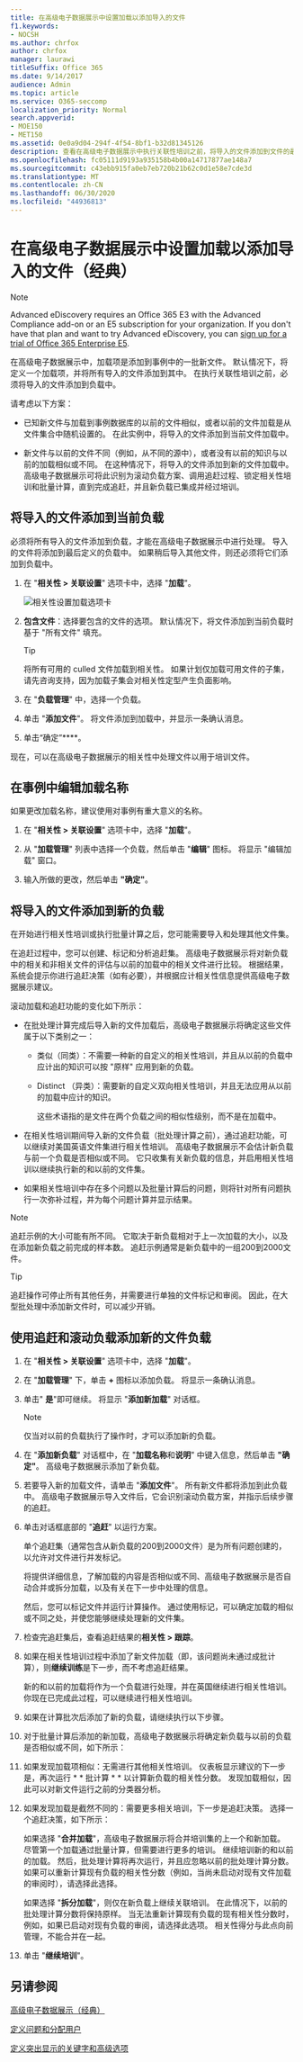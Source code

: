 ```yaml
---
title: 在高级电子数据展示中设置加载以添加导入的文件
f1.keywords:
- NOCSH
ms.author: chrfox
author: chrfox
manager: laurawi
titleSuffix: Office 365
ms.date: 9/14/2017
audience: Admin
ms.topic: article
ms.service: O365-seccomp
localization_priority: Normal
search.appverid:
- MOE150
- MET150
ms.assetid: 0e0a9d04-294f-4f54-8bf1-b32d81345126
description: 查看在高级电子数据展示中执行关联性培训之前，将导入的文件添加到文件的最后一个定义的负载或批处理中的步骤。
ms.openlocfilehash: fc05111d9193a935158b4b00a14717877ae148a7
ms.sourcegitcommit: c43ebb915fa0eb7eb720b21b62c0d1e58e7cde3d
ms.translationtype: MT
ms.contentlocale: zh-CN
ms.lasthandoff: 06/30/2020
ms.locfileid: "44936813"
---
```

# <a name="set-up-loads-to-add-imported-files-in-advanced-ediscovery-classic"></a>在高级电子数据展示中设置加载以添加导入的文件（经典）

> [!NOTE]
> Advanced eDiscovery requires an Office 365 E3 with the Advanced Compliance add-on or an E5 subscription for your organization. If you don't have that plan and want to try Advanced eDiscovery, you can [sign up for a trial of Office 365 Enterprise E5](https://go.microsoft.com/fwlink/p/?LinkID=698279). 
  
在高级电子数据展示中，加载项是添加到事例中的一批新文件。 默认情况下，将定义一个加载项，并将所有导入的文件添加到其中。 在执行关联性培训之前，必须将导入的文件添加到负载中。 
  
请考虑以下方案：
  
- 已知新文件与加载到事例数据库的以前的文件相似，或者以前的文件加载是从文件集合中随机设置的。 在此实例中，将导入的文件添加到当前文件加载中。
    
- 新文件与以前的文件不同（例如，从不同的源中），或者没有以前的知识与以前的加载相似或不同。 在这种情况下，将导入的文件添加到新的文件加载中。 高级电子数据展示可将此识别为滚动负载方案、调用追赶过程、锁定相关性培训和批量计算，直到完成追赶，并且新负载已集成并经过培训。 
    
## <a name="adding-imported-files-to-the-current-load"></a>将导入的文件添加到当前负载

必须将所有导入的文件添加到负载，才能在高级电子数据展示中进行处理。 导入的文件将添加到最后定义的负载中。 如果稍后导入其他文件，则还必须将它们添加到负载中。
  
1. 在 "**相关性 \> 关联设置**" 选项卡中，选择 "**加载**"。
    
    ![相关性设置加载选项卡](../media/278aac7f-655f-462f-852a-6baa5d818768.png)
  
2. **包含文件**：选择要包含的文件的选项。 默认情况下，将文件添加到当前负载时基于 "所有文件" 填充。
    
    > [!TIP]
    > 将所有可用的 culled 文件加载到相关性。 如果计划仅加载可用文件的子集，请先咨询支持，因为加载子集会对相关性定型产生负面影响。 
  
3. 在 "**负载管理**" 中，选择一个负载。
    
4. 单击 "**添加文件**"。 将文件添加到加载中，并显示一条确认消息。 
    
5. 单击“确定”****。
    
现在，可以在高级电子数据展示的相关性中处理文件以用于培训文件。
  
## <a name="editing-a-load-name-within-a-case"></a>在事例中编辑加载名称

如果更改加载名称，建议使用对事例有重大意义的名称。
  
1. 在 "**相关性 \> 关联设置**" 选项卡中，选择 "**加载**"。
    
2. 从 "**加载管理**" 列表中选择一个负载，然后单击 "**编辑**" 图标。 将显示 "编辑加载" 窗口。 
    
3. 输入所做的更改，然后单击 **"确定"**。
    
## <a name="adding-imported-files-to-a-new-load"></a>将导入的文件添加到新的负载

在开始进行相关性培训或执行批量计算之后，您可能需要导入和处理其他文件集。 
  
在追赶过程中，您可以创建、标记和分析追赶集。 高级电子数据展示将对新负载中的相关和非相关文件的评估与以前的加载中的相关文件进行比较。 根据结果，系统会提示你进行追赶决策（如有必要），并根据应计相关性信息提供高级电子数据展示建议。 
  
滚动加载和追赶功能的变化如下所示： 
  
- 在批处理计算完成后导入新的文件加载后，高级电子数据展示将确定这些文件属于以下类别之一：
    
  - 类似（同类）：不需要一种新的自定义的相关性培训，并且从以前的负载中应计出的知识可以按 "原样" 应用到新的负载。 
    
  - Distinct （异类）：需要新的自定义双向相关性培训，并且无法应用从以前的加载中应计的知识。 
    
    这些术语指的是文件在两个负载之间的相似性级别，而不是在加载中。 
    
- 在相关性培训期间导入新的文件负载（批处理计算之前），通过追赶功能，可以继续对美国英语文件集进行相关性培训。 高级电子数据展示不会估计新负载与前一个负载是否相似或不同。 它只收集有关新负载的信息，并启用相关性培训以继续执行新的和以前的文件集。 
    
- 如果相关性培训中存在多个问题以及批量计算后的问题，则将针对所有问题执行一次弥补过程，并为每个问题计算并显示结果。
    
> [!NOTE]
> 追赶示例的大小可能有所不同。 它取决于新负载相对于上一次加载的大小，以及在添加新负载之前完成的样本数。 追赶示例通常是新负载中的一组200到2000文件。 
  
> [!TIP]
> 追赶操作可停止所有其他任务，并需要进行单独的文件标记和审阅。 因此，在大型批处理中添加新文件时，可以减少开销。 
  
## <a name="adding-a-new-file-load-using-catch-up-and-rolling-loads"></a>使用追赶和滚动负载添加新的文件负载

1. 在 "**相关性 \> 关联设置**" 选项卡中，选择 "**加载**"。
    
2. 在 "**加载管理**" 下，单击 **+** 图标以添加负载。 将显示一条确认消息。 
    
3. 单击" **是**"即可继续。 将显示 "**添加新加载**" 对话框。 
    
    > [!NOTE]
    > 仅当对以前的负载执行了操作时，才可以添加新的负载。 
  
4. 在 "**添加新负载**" 对话框中，在 "**加载名称**和**说明**" 中键入信息，然后单击 **"确定"**。 高级电子数据展示添加了新负载。
    
5. 若要导入新的加载文件，请单击 "**添加文件**"。 所有新文件都将添加到此负载中。 高级电子数据展示导入文件后，它会识别滚动负载方案，并指示后续步骤的追赶。
    
6. 单击对话框底部的 "**追赶**" 以运行方案。 
    
    单个追赶集（通常包含从新负载的200到2000文件）是为所有问题创建的，以允许对文件进行并发标记。
    
    将提供详细信息，了解加载的内容是否相似或不同、高级电子数据展示是否自动合并或拆分加载，以及有关在下一步中处理的信息。
    
    然后，您可以标记文件并运行计算操作。 通过使用标记，可以确定加载的相似或不同之处，并使您能够继续处理新的文件集。
    
7. 检查完追赶集后，查看追赶结果的**相关性 \> 跟踪**。 
    
1. 如果在相关性培训过程中添加了新文件加载（即，该问题尚未通过成批计算），则**继续训练**是下一步，而不考虑追赶结果。 
    
    新的和以前的加载将作为一个负载进行处理，并在英国继续进行相关性培训。 你现在已完成此过程，可以继续进行相关性培训。 
    
2. 如果在计算批次后添加了新的负载，请继续执行以下步骤。
    
8. 对于批量计算后添加的新加载，高级电子数据展示将确定新负载与以前的负载是否相似或不同，如下所示：
    
1. 如果发现加载项相似：无需进行其他相关性培训。 仪表板显示建议的下一步是，再次运行 * * 批计算 * * 以计算新负载的相关性分数。 发现加载相似，因此可以对新文件运行之前的分类器分析。 
    
2. 如果发现加载是截然不同的：需要更多相关培训，下一步是追赶决策。 选择一个追赶决策，如下所示：
    
    如果选择 "**合并加载**"，高级电子数据展示将合并培训集的上一个和新加载。 尽管第一个加载通过批量计算，但需要进行更多的培训。 继续培训新的和以前的加载。 然后，批处理计算将再次运行，并且应忽略以前的批处理计算分数。 如果可以重新计算现有负载的相关性分数（例如，当尚未启动对现有文件加载的审阅时），请选择此选择。
    
    如果选择 "**拆分加载**"，则仅在新负载上继续关联培训。 在此情况下，以前的批处理计算分数将保持原样。 当无法重新计算现有负载的现有相关性分数时，例如，如果已启动对现有负载的审阅，请选择此选项。 相关性得分与此点向前管理，不能合并在一起。
    
3. 单击 "**继续培训**"。
    
## <a name="see-also"></a>另请参阅

[高级电子数据展示（经典）](office-365-advanced-ediscovery.md)
  
[定义问题和分配用户](define-issues-and-assign-users.md)
  
[定义突出显示的关键字和高级选项](define-highlighted-keywords-and-advanced-options.md)

